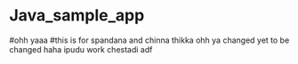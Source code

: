 # Java_sample_app
#ohh yaaa
#this is for spandana and chinna thikka
ohh ya
changed
yet to be changed
haha ipudu work chestadi
adf
